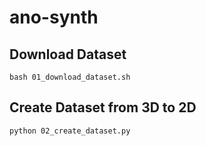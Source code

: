 # ano-synth

## Download Dataset

```
bash 01_download_dataset.sh
```

## Create Dataset from 3D to 2D
```
python 02_create_dataset.py
```

